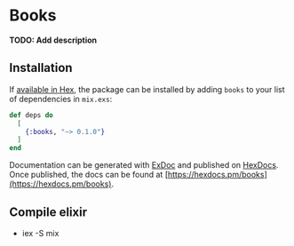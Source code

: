 # Books

**TODO: Add description**

## Installation

If [available in Hex](https://hex.pm/docs/publish), the package can be installed
by adding `books` to your list of dependencies in `mix.exs`:

```elixir
def deps do
  [
    {:books, "~> 0.1.0"}
  ]
end
```

Documentation can be generated with [ExDoc](https://github.com/elixir-lang/ex_doc)
and published on [HexDocs](https://hexdocs.pm). Once published, the docs can
be found at [https://hexdocs.pm/books](https://hexdocs.pm/books).

## Compile elixir
 - iex -S mix
